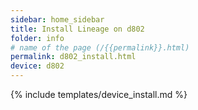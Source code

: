 ```yaml
---
sidebar: home_sidebar
title: Install Lineage on d802
folder: info
# name of the page (/{{permalink}}.html)
permalink: d802_install.html
device: d802
---
```

{% include templates/device_install.md %}
